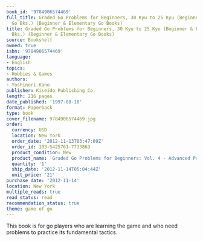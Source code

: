 ```yaml
---
book_id: '9784906574469'
full_title: Graded Go Problems for Beginners, 30 Kyu to 25 Kyu (Beginner & Elementary
  Go Bks.) (Beginner & Elementary Go Books)
title: Graded Go Problems for Beginners, 30 Kyu to 25 Kyu (Beginner & Elementary Go
  Bks.) (Beginner & Elementary Go Books)
source: Bookshelf
owned: true
isbn: '9784906574469'
language:
- English
topics:
- Hobbies & Games
authors:
- Yoshinori Kano
publisher: Kiseido Publishing Co.
length: 216 pages
date_published: '1997-08-10'
format: Paperback
type: book
cover_filename: 9784906574469.jpg
order:
  currency: USD
  location: New York
  order_date: '2012-11-13T03:47:09Z'
  order_id: 103-5425761-7733863
  product_condition: New
  product_name: 'Graded Go Problems for Beginners: Vol. 4 - Advanced Problems'
  quantity: '1'
  ship_date: '2012-11-14T05:04:44Z'
  unit_price: '21'
purchase_date: '2012-11-14'
location: New York
multiple_reads: true
read_status: read
recommendation_status: true
theme: game of go
---
```

This book is for go players who are learning the game and who need problems to practice its fundamental tactics.
